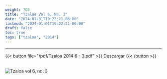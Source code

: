 ```yaml
---
weight: 703
title: "Tzaloa Vol 6, No. 3"
date: "2024-01-01T19:22:21-06:00"
lastmod: "2024-01-01T19:22:21-06:00"
draft: false
toc: true
tags: ["tzaloa", "2014"]
---
```

- - - - - - - - -
{{< button file="/pdf/Tzaloa 2014 6 - 3.pdf" >}}   Descargar {{< /button >}} 
######
![Tzaloa vol 6, no. 3](/images/portada/6-3.jpeg)